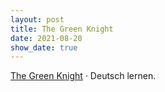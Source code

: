 ```yaml
---
layout: post
title: The Green Knight
date: 2021-08-20
show_date: true
---
```

[The Green Knight](https://letterboxd.com/javier/film/the-green-knight/) · Deutsch lernen.
